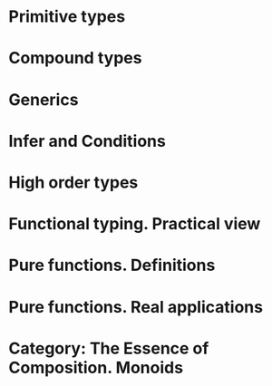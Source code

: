 # Primitive types

# Compound types

# Generics

# Infer and Conditions

# High order types

# Functional typing. Practical view

# Pure functions. Definitions

# Pure functions. Real applications

# Category: The Essence of Composition. Monoids
